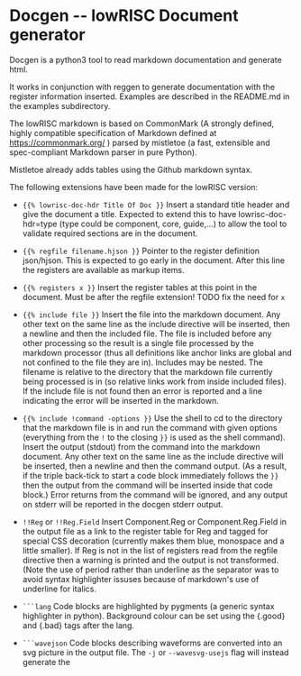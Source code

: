 # Docgen -- lowRISC Document generator

Docgen is a python3 tool to read markdown documentation and generate html.

It works in conjunction with reggen to generate documentation with the
register information inserted. Examples are described in the README.md
in the examples subdirectory.

The lowRISC markdown is based on CommonMark (A strongly defined, highly
compatible specification of Markdown defined at
https://commonmark.org/ ) parsed by mistletoe (a fast, extensible and
spec-compliant Markdown parser in pure Python).

Mistletoe already adds tables using the Github markdown syntax.

The following extensions have been made for the lowRISC version:
* `{{% lowrisc-doc-hdr Title Of Doc }}` Insert a standard title header
  and give
  the document a title. Expected to extend this to have lowrisc-doc-hdr=type
  (type could be component, core, guide,...) to allow the tool to
  validate required sections are in the document.

* `{{% regfile filename.hjson }}` Pointer to the register definition
  json/hjson. This is expected to go early in the document. After this line
  the registers are available as markup items.

* `{{% registers x }}` Insert the register tables at this point in the
  document. Must be after the regfile extension! TODO fix the need for `x`

* `{{% include file }}` Insert the file into the markdown
  document. Any other text on the same line as the include directive
  will be inserted, then a newline and then the included file. The
  file is included before any other processing so the result is a
  single file processed by the markdown processor (thus all
  definitions like anchor links are global and not confined to the
  file they are in). Includes may be nested. The filename is relative
  to the directory that the markdown file currently being processed is
  in (so relative links work from inside included files). If the
  include file is not found then an error is reported and a line
  indicating the error will be inserted in the markdown.

* `{{% include !command -options }}` Use the shell to cd to the
  directory that the markdown file is in and run the command with
  given options (everything from the `!` to the closing `}}` is used
  as the shell command). Insert the output (stdout) from the command
  into the markdown document. Any other text on the same line as the
  include directive will be inserted, then a newline and then the
  command output. (As a result, if the triple back-tick to start a
  code block immediately follows the `}}` then the output from the
  command will be inserted inside that code block.) Error returns from
  the command will be ignored, and any output on stderr will be
  reported in the docgen stderr output.


* `!!Reg` or `!!Reg.Field` Insert Component.Reg or Component.Reg.Field
  in the output file as a link to the register table for Reg and
  tagged for special CSS decoration (currently makes them blue,
  monospace and a little smaller). If Reg is not in the list of
  registers read from the regfile directive then a warning is printed
  and the output is not transformed. (Note the use of period rather
  than underline as the separator was to avoid syntax highlighter
  issuses because of markdown's use of underline for italics.

* ` ```lang ` Code blocks are highlighted by pygments (a generic
  syntax highlighter in python). Background colour can be set using the
  {.good} and {.bad} tags after the lang.

* ` ```wavejson ` Code blocks describing waveforms are converted into
  an svg picture in the output file. The `-j` or `--wavesvg-usejs` flag
  will instead generate the <script> output needed by the WaveDrom
  javascript parser and include invocation of wavedrom in the output
  html.


* Anticipate adding support for ToC generation and insertion (there is
  partial support for this already in mistletoe)
